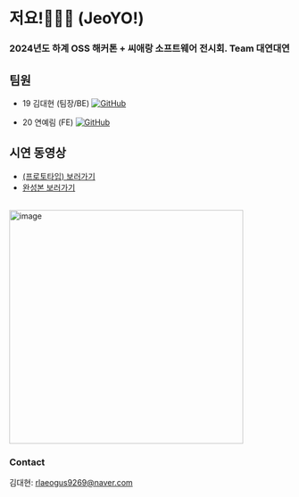 # 저요!🙋🏻‍♂️ (JeoYO!)

### 2024년도 하계 OSS 해커톤 + 씨애랑 소프트웨어 전시회. Team 대연대연

## 팀원
- 19 김대현 (팀장/BE)
<a href = "https://github.com/LifeIsRightward"><img alt="GitHub" src ="https://img.shields.io/badge/GitHub-181717.svg?&style=flat-square&logo=GitHub&logoColor=white"/>
</a>

- 20 연예림 (FE)
<a href = "https://github.com/yinneu"><img alt="GitHub" src ="https://img.shields.io/badge/GitHub-181717.svg?&style=flat-square&logo=GitHub&logoColor=white"/>
</a>

## 시연 동영상
- <a href="https://youtu.be/mnbGxXkverY?si=3euriHbqkCEslG0d">(프로토타입) 보러가기</a> <br>
- <a href="https://youtu.be/fB6TveUo6p8?si=zIzpm9K1bT9-JCdG"> 완성본 보러가기</a> <br>
<!-- [![시연영상](http://img.youtube.com/vi/fB6TveUo6p8/0.jpg)](https://youtu.be/fB6TveUo6p8?si=zIzpm9K1bT9-JCdG) -->

<br>
<img width="419" alt="image" src="https://github.com/user-attachments/assets/93145944-50fe-42a3-b754-fc81e63bc9ab">


### Contact
김대현: rlaeogus9269@naver.com
